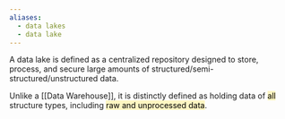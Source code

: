 ```yaml
---
aliases:
  - data lakes
  - data lake
---
```

A data lake is defined as a centralized repository designed to store, process, and secure large amounts of structured/semi-structured/unstructured data.

Unlike a [[Data Warehouse]], it is distinctly defined as holding data of <mark style="background: #FFF3A3A6;">all</mark> structure types, including <mark style="background: #FFF3A3A6;">raw and unprocessed data</mark>.